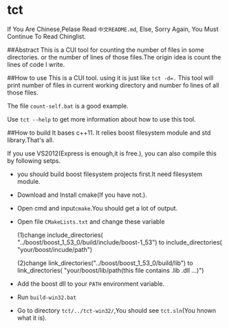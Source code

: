 tct
===

If You Are Chinese,Pelase Read `中文README.md`, Else, Sorry Again, You Must Continue To Read Chinglist.

##Abstract
This is a CUI tool for counting the number of files in some directories.
or the number of lines of those files.The origin idea is count the lines
of code I write.

##How to use
This is a CUI tool.
using it is just like `tct -d=.`
This tool will print number of files in current working directory and number fo lines of
all those files.

The file `count-self.bat` is a good example.

Use `tct --help` to get more information about how to use this tool.

##How to build
It bases c++11.
It relies boost filesystem module and std library.That's all.

If you use VS2012(Express is enough,it is free.), you can also compile this by following setps.

*   you should build boost filesystem projects first.It need filesystem module.

*   Download and Install cmake(If you have not.).

*   Open cmd and input`cmake`.You should get a lot of output.

*   Open file `CMakeLists.txt` and change these variable

    (1)change include_directories( "../boost/boost_1_53_0/build/include/boost-1_53") to
    include_directories( "your/boost/incude/path")

    (2)change link_directories("../boost/boost_1_53_0/build/lib") to
    link_directories( "your/boost/lib/path(this file contains .lib .dll ...)")

*   Add the boost dll to your `PATH` environment variable.

*   Run `build-win32.bat`

*   Go to directory `tct/../tct-win32/`,You should see `tct.sln`(You hnown what it is).